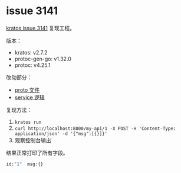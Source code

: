 # issue 3141

[kratos issue 3141](https://github.com/go-kratos/kratos/issues/3141) 复现工程。

版本：

* kratos: v2.7.2
* protoc-gen-go: v1.32.0
* protoc: v4.25.1

改动部分：
* [proto 文件](./api/helloworld/v1/greeter.proto)
* [service 逻辑](./internal/service/myservice.go)

复现方法：

1. `kratos run`
2. `curl http://localhost:8000/my-api/1 -X POST -H 'Content-Type: application/json' -d '{"msg":[{}]}'`
3. 观察控制台输出

结果正常打印了所有字段。

```sh
id:"1"  msg:{}
```